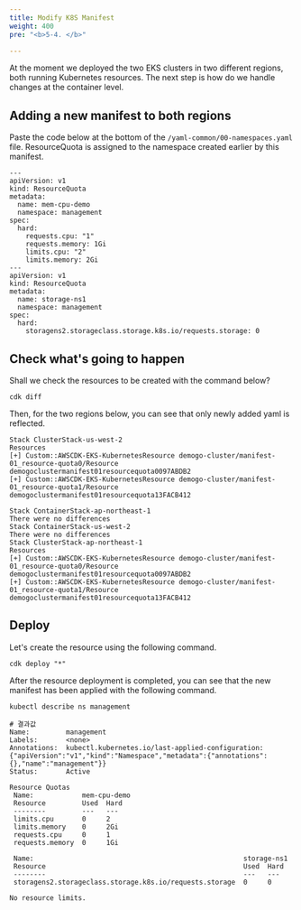 ```yaml
---
title: Modify K8S Manifest
weight: 400
pre: "<b>5-4. </b>"

---
```


At the moment we deployed the two EKS clusters in two different regions, both running Kubernetes resources. The next step is how do we handle changes at the container level.


## Adding a new manifest to both regions
Paste the code below at the bottom of the `/yaml-common/00-namespaces.yaml` file.
ResourceQuota is assigned to the namespace created earlier by this manifest.

```
---
apiVersion: v1
kind: ResourceQuota
metadata:
  name: mem-cpu-demo
  namespace: management
spec:
  hard:
    requests.cpu: "1"
    requests.memory: 1Gi
    limits.cpu: "2"
    limits.memory: 2Gi
---
apiVersion: v1
kind: ResourceQuota
metadata:
  name: storage-ns1
  namespace: management
spec:
  hard:
    storagens2.storageclass.storage.k8s.io/requests.storage: 0
```


## Check what's going to happen
Shall we check the resources to be created with the command below?
```
cdk diff
```

Then, for the two regions below, you can see that only newly added yaml is reflected.

```
Stack ClusterStack-us-west-2
Resources
[+] Custom::AWSCDK-EKS-KubernetesResource demogo-cluster/manifest-01_resource-quota0/Resource demogoclustermanifest01resourcequota0097ABDB2
[+] Custom::AWSCDK-EKS-KubernetesResource demogo-cluster/manifest-01_resource-quota1/Resource demogoclustermanifest01resourcequota13FACB412

Stack ContainerStack-ap-northeast-1
There were no differences
Stack ContainerStack-us-west-2
There were no differences
Stack ClusterStack-ap-northeast-1
Resources
[+] Custom::AWSCDK-EKS-KubernetesResource demogo-cluster/manifest-01_resource-quota0/Resource demogoclustermanifest01resourcequota0097ABDB2
[+] Custom::AWSCDK-EKS-KubernetesResource demogo-cluster/manifest-01_resource-quota1/Resource demogoclustermanifest01resourcequota13FACB412

```

## Deploy
Let's create the resource using the following command.

```
cdk deploy "*"
```

After the resource deployment is completed, you can see that the new manifest has been applied with the following command.

```
kubectl describe ns management

# 결과값
Name:         management
Labels:       <none>
Annotations:  kubectl.kubernetes.io/last-applied-configuration: {"apiVersion":"v1","kind":"Namespace","metadata":{"annotations":{},"name":"management"}}
Status:       Active

Resource Quotas
 Name:            mem-cpu-demo
 Resource         Used  Hard
 --------         ---   ---
 limits.cpu       0     2
 limits.memory    0     2Gi
 requests.cpu     0     1
 requests.memory  0     1Gi

 Name:                                                    storage-ns1
 Resource                                                 Used  Hard
 --------                                                 ---   ---
 storagens2.storageclass.storage.k8s.io/requests.storage  0     0

No resource limits.
```